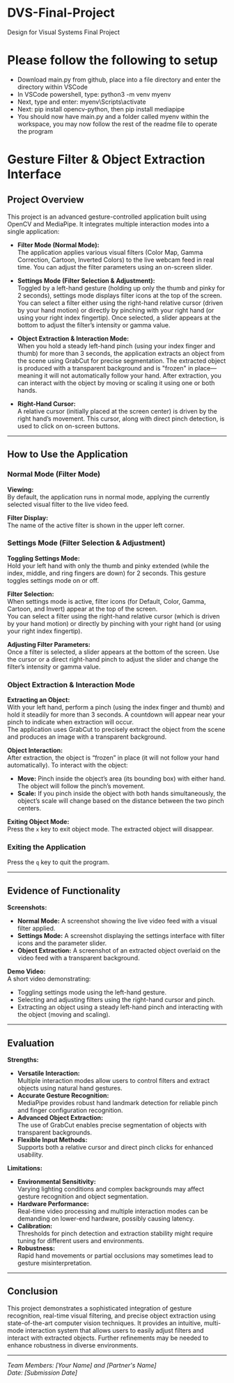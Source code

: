# DVS-Final-Project
Design for Visual Systems Final Project

# Please follow the following to setup
- Download main.py from github, place into a file directory and enter the directory within VSCode
- In VSCode powershell, type: python3 -m venv myenv
- Next, type and enter: myenv\Scripts\activate
- Next: pip install opencv-python, then pip install mediapipe
- You should now have main.py and a folder called myenv within the workspace, you may now follow the rest of the readme file to operate the program

# Gesture Filter & Object Extraction Interface

## Project Overview

This project is an advanced gesture-controlled application built using OpenCV and MediaPipe. It integrates multiple interaction modes into a single application:

- **Filter Mode (Normal Mode):**  
  The application applies various visual filters (Color Map, Gamma Correction, Cartoon, Inverted Colors) to the live webcam feed in real time. You can adjust the filter parameters using an on-screen slider.

- **Settings Mode (Filter Selection & Adjustment):**  
  Toggled by a left-hand gesture (holding up only the thumb and pinky for 2 seconds), settings mode displays filter icons at the top of the screen. You can select a filter either using the right-hand relative cursor (driven by your hand motion) or directly by pinching with your right hand (or using your right index fingertip). Once selected, a slider appears at the bottom to adjust the filter’s intensity or gamma value.

- **Object Extraction & Interaction Mode:**  
  When you hold a steady left-hand pinch (using your index finger and thumb) for more than 3 seconds, the application extracts an object from the scene using GrabCut for precise segmentation. The extracted object is produced with a transparent background and is "frozen" in place—meaning it will not automatically follow your hand. After extraction, you can interact with the object by moving or scaling it using one or both hands.

- **Right-Hand Cursor:**  
  A relative cursor (initially placed at the screen center) is driven by the right hand’s movement. This cursor, along with direct pinch detection, is used to click on on-screen buttons.

---

## How to Use the Application

### Normal Mode (Filter Mode)

**Viewing:**  
By default, the application runs in normal mode, applying the currently selected visual filter to the live video feed.

**Filter Display:**  
The name of the active filter is shown in the upper left corner.

### Settings Mode (Filter Selection & Adjustment)

**Toggling Settings Mode:**  
Hold your left hand with only the thumb and pinky extended (while the index, middle, and ring fingers are down) for 2 seconds. This gesture toggles settings mode on or off.

**Filter Selection:**  
When settings mode is active, filter icons (for Default, Color, Gamma, Cartoon, and Invert) appear at the top of the screen.  
You can select a filter using the right-hand relative cursor (which is driven by your hand motion) or directly by pinching with your right hand (or using your right index fingertip).

**Adjusting Filter Parameters:**  
Once a filter is selected, a slider appears at the bottom of the screen. Use the cursor or a direct right-hand pinch to adjust the slider and change the filter’s intensity or gamma value.

### Object Extraction & Interaction Mode

**Extracting an Object:**  
With your left hand, perform a pinch (using the index finger and thumb) and hold it steadily for more than 3 seconds. A countdown will appear near your pinch to indicate when extraction will occur.  
The application uses GrabCut to precisely extract the object from the scene and produces an image with a transparent background.

**Object Interaction:**  
After extraction, the object is “frozen” in place (it will not follow your hand automatically). To interact with the object:  
- **Move:** Pinch inside the object’s area (its bounding box) with either hand. The object will follow the pinch’s movement.  
- **Scale:** If you pinch inside the object with both hands simultaneously, the object’s scale will change based on the distance between the two pinch centers.

**Exiting Object Mode:**  
Press the `x` key to exit object mode. The extracted object will disappear.

### Exiting the Application

Press the `q` key to quit the program.

---

## Evidence of Functionality

**Screenshots:**
- **Normal Mode:** A screenshot showing the live video feed with a visual filter applied.
- **Settings Mode:** A screenshot displaying the settings interface with filter icons and the parameter slider.
- **Object Extraction:** A screenshot of an extracted object overlaid on the video feed with a transparent background.

**Demo Video:**  
A short video demonstrating:
- Toggling settings mode using the left-hand gesture.
- Selecting and adjusting filters using the right-hand cursor and pinch.
- Extracting an object using a steady left-hand pinch and interacting with the object (moving and scaling).

---

## Evaluation

**Strengths:**
- **Versatile Interaction:**  
  Multiple interaction modes allow users to control filters and extract objects using natural hand gestures.
- **Accurate Gesture Recognition:**  
  MediaPipe provides robust hand landmark detection for reliable pinch and finger configuration recognition.
- **Advanced Object Extraction:**  
  The use of GrabCut enables precise segmentation of objects with transparent backgrounds.
- **Flexible Input Methods:**  
  Supports both a relative cursor and direct pinch clicks for enhanced usability.

**Limitations:**
- **Environmental Sensitivity:**  
  Varying lighting conditions and complex backgrounds may affect gesture recognition and object segmentation.
- **Hardware Performance:**  
  Real-time video processing and multiple interaction modes can be demanding on lower-end hardware, possibly causing latency.
- **Calibration:**  
  Thresholds for pinch detection and extraction stability might require tuning for different users and environments.
- **Robustness:**  
  Rapid hand movements or partial occlusions may sometimes lead to gesture misinterpretation.

---

## Conclusion

This project demonstrates a sophisticated integration of gesture recognition, real-time visual filtering, and precise object extraction using state-of-the-art computer vision techniques. It provides an intuitive, multi-mode interaction system that allows users to easily adjust filters and interact with extracted objects. Further refinements may be needed to enhance robustness in diverse environments.

---

*Team Members: [Your Name] and [Partner's Name]*  
*Date: [Submission Date]*
